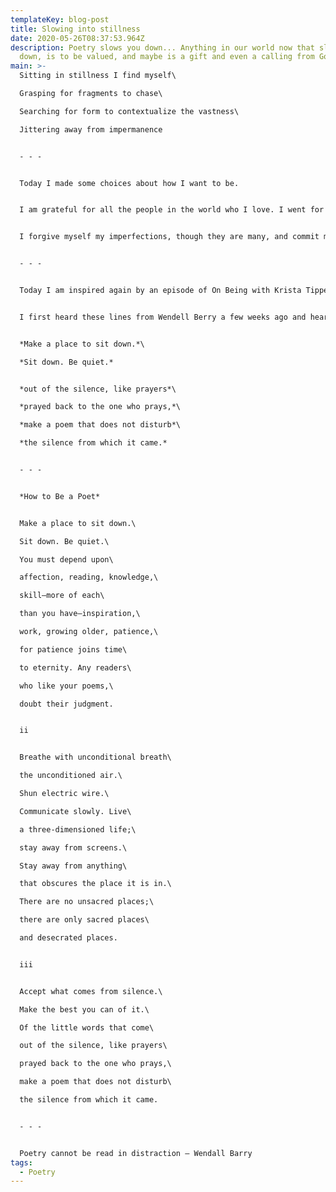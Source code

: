 ```yaml
---
templateKey: blog-post
title: Slowing into stillness
date: 2020-05-26T08:37:53.964Z
description: Poetry slows you down... Anything in our world now that slows us
  down, is to be valued, and maybe is a gift and even a calling from God
main: >-
  Sitting in stillness I find myself\

  Grasping for fragments to chase\

  Searching for form to contextualize the vastness\

  Jittering away from impermanence


  - - -


  Today I made some choices about how I want to be.


  I am grateful for all the people in the world who I love. I went for a walk with a friend on Sunday and they asked me about who I would miss and I was filled with warmth thinking of all of the people I love.


  I forgive myself my imperfections, though they are many, and commit myself to practice


  - - -


  Today I am inspired again by an episode of On Being with Krista Tippett, this one featuring Wendell Berry and Ellen Davis entitled [The Art of Being Creature](https://onbeing.org/programs/wendell-berry-ellen-davis-the-art-of-being-creatures/). Recently I have noticed a change in how I am with myself. For a long time I have valued my enjoyment of sitting in stillness and observing. Silence. Outwardly doing nothing. Yet these days those moments of stillness are few and my peace in this place is fleeting. 


  I first heard these lines from Wendell Berry a few weeks ago and hearing them again today, I hear in them what I must now remember:


  *Make a place to sit down.*\

  *Sit down. Be quiet.*  


  *out of the silence, like prayers*\

  *prayed back to the one who prays,*\

  *make a poem that does not disturb*\

  *the silence from which it came.*


  - - -


  *How to Be a Poet*


  Make a place to sit down.\

  Sit down. Be quiet.\

  You must depend upon\

  affection, reading, knowledge,\

  skill—more of each\

  than you have—inspiration,\

  work, growing older, patience,\

  for patience joins time\

  to eternity. Any readers\

  who like your poems,\

  doubt their judgment.


  ii


  Breathe with unconditional breath\

  the unconditioned air.\

  Shun electric wire.\

  Communicate slowly. Live\

  a three-dimensioned life;\

  stay away from screens.\

  Stay away from anything\

  that obscures the place it is in.\

  There are no unsacred places;\

  there are only sacred places\

  and desecrated places.


  iii


  Accept what comes from silence.\

  Make the best you can of it.\

  Of the little words that come\

  out of the silence, like prayers\

  prayed back to the one who prays,\

  make a poem that does not disturb\

  the silence from which it came.


  - - -


  Poetry cannot be read in distraction – Wendall Barry
tags:
  - Poetry
---
```

